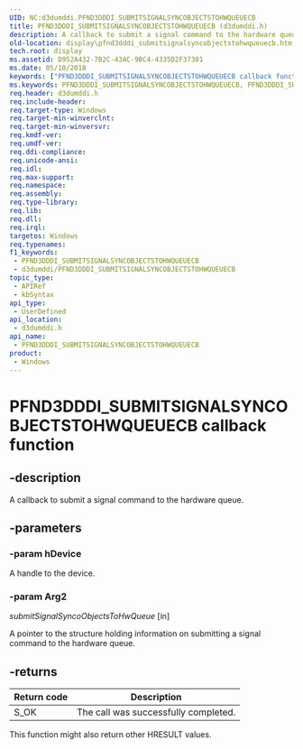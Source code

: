 ```yaml
---
UID: NC:d3dumddi.PFND3DDDI_SUBMITSIGNALSYNCOBJECTSTOHWQUEUECB
title: PFND3DDDI_SUBMITSIGNALSYNCOBJECTSTOHWQUEUECB (d3dumddi.h)
description: A callback to submit a signal command to the hardware queue.
old-location: display\pfnd3dddi_submitsignalsyncobjectstohwqueuecb.htm
tech.root: display
ms.assetid: D952A432-7B2C-43AC-9BC4-4335D2F37301
ms.date: 05/10/2018
keywords: ["PFND3DDDI_SUBMITSIGNALSYNCOBJECTSTOHWQUEUECB callback function"]
ms.keywords: PFND3DDDI_SUBMITSIGNALSYNCOBJECTSTOHWQUEUECB, PFND3DDDI_SUBMITSIGNALSYNCOBJECTSTOHWQUEUECB callback, PFND3DDDI_SUBMITSIGNALSYNCOBJECTSTOHWQUEUECB callback function [Display Devices], d3dumddi/PFND3DDDI_SUBMITSIGNALSYNCOBJECTSTOHWQUEUECB, display.pfnd3dddi_submitsignalsyncobjectstohwqueuecb
req.header: d3dumddi.h
req.include-header: 
req.target-type: Windows
req.target-min-winverclnt: 
req.target-min-winversvr: 
req.kmdf-ver: 
req.umdf-ver: 
req.ddi-compliance: 
req.unicode-ansi: 
req.idl: 
req.max-support: 
req.namespace: 
req.assembly: 
req.type-library: 
req.lib: 
req.dll: 
req.irql: 
targetos: Windows
req.typenames: 
f1_keywords:
 - PFND3DDDI_SUBMITSIGNALSYNCOBJECTSTOHWQUEUECB
 - d3dumddi/PFND3DDDI_SUBMITSIGNALSYNCOBJECTSTOHWQUEUECB
topic_type:
 - APIRef
 - kbSyntax
api_type:
 - UserDefined
api_location:
 - d3dumddi.h
api_name:
 - PFND3DDDI_SUBMITSIGNALSYNCOBJECTSTOHWQUEUECB
product:
 - Windows
---
```


# PFND3DDDI_SUBMITSIGNALSYNCOBJECTSTOHWQUEUECB callback function


## -description

A callback to submit a signal command to the hardware queue.

## -parameters

### -param hDevice

A handle to the device.

### -param Arg2

*submitSignalSyncoObjectsToHwQueue* [in]

A pointer to the structure holding information on submitting a signal command to the hardware queue.

## -returns

|Return code|Description|
|--- |--- |
|S_OK|The call was successfully completed.|

This function might also return other HRESULT values.

